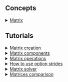 ## Concepts

<details>
  <summary><a href="./concept/Matrix.md">
    Matrix
  </a></summary>
    A vector or set of vectors that is interpreted as a matrix.
</details>

## Tutorials

<details>
  <summary><a href="./tutorial/MatrixCreation.md">
    Matrix creation
  </a></summary>
    How to create a matrix.
</details>

<details>
  <summary><a href="./tutorial/MatrixComponents.md">
    Matrix components
  </a></summary>
    How to get a row, column, element, scalar, or submatrix of a particular matrix.
</details>

<details>
  <summary><a href="./tutorial/MatrixOperations.md">
    Matrix operations
  </a></summary>
    Overview of operations on matrices.
</details>

<details>
  <summary><a href="./tutorial/MatrixOperations.md">
    How to use option strides
  </a></summary>
    How to use the option <code>stride</code> to interpret the buffer as a matrix.
</details>

<details>
  <summary><a href="./tutorial/Solver.md">
    Matrix solver
  </a></summary>
    Solving systems of linear equations.
</details>

<details>
  <summary><a href="./tutorial/MatricesComparison.md">
    Matrices comparison
  </a></summary>
    Instruments to compare matrices.
</details>
